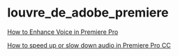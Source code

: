 # louvre_de_adobe_premiere

[How to Enhance Voice in Premiere Pro](https://www.youtube.com/watch?v=rwpXYi9ndak)

[How to speed up or slow down audio in Premiere Pro CC](https://www.youtube.com/watch?v=KIhQT7mIKcw)
